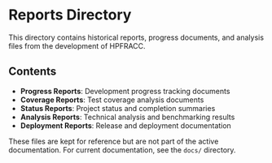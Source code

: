 # Reports Directory

This directory contains historical reports, progress documents, and analysis files from the development of HPFRACC.

## Contents

- **Progress Reports**: Development progress tracking documents
- **Coverage Reports**: Test coverage analysis documents
- **Status Reports**: Project status and completion summaries
- **Analysis Reports**: Technical analysis and benchmarking results
- **Deployment Reports**: Release and deployment documentation

These files are kept for reference but are not part of the active documentation. For current documentation, see the `docs/` directory.

